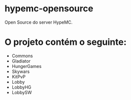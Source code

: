 # hypemc-opensource
Open Source do server HypeMC.

# O projeto contém o seguinte:
- Commons
- Gladiator
- HungerGames
- Skywars
- KitPvP
- Lobby
- LobbyHG
- LobbySW
